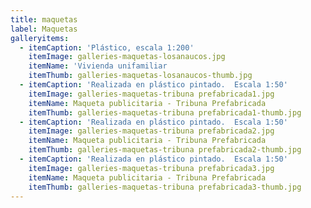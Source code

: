 ```yaml
---
title: maquetas
label: Maquetas
galleryitems:
  - itemCaption: 'Plástico, escala 1:200'
    itemImage: galleries-maquetas-losanaucos.jpg
    itemName: 'Vivienda unifamiliar                                     '
    itemThumb: galleries-maquetas-losanaucos-thumb.jpg
  - itemCaption: 'Realizada en plástico pintado.  Escala 1:50'
    itemImage: galleries-maquetas-tribuna prefabricada1.jpg
    itemName: Maqueta publicitaria - Tribuna Prefabricada
    itemThumb: galleries-maquetas-tribuna prefabricada1-thumb.jpg
  - itemCaption: 'Realizada en plástico pintado.  Escala 1:50'
    itemImage: galleries-maquetas-tribuna prefabricada2.jpg
    itemName: Maqueta publicitaria - Tribuna Prefabricada
    itemThumb: galleries-maquetas-tribuna prefabricada2-thumb.jpg
  - itemCaption: 'Realizada en plástico pintado.  Escala 1:50'
    itemImage: galleries-maquetas-tribuna prefabricada3.jpg
    itemName: Maqueta publicitaria - Tribuna Prefabricada
    itemThumb: galleries-maquetas-tribuna prefabricada3-thumb.jpg
---
```


